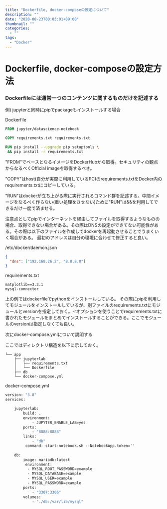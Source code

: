 ```yaml
---
title: "Dockerfile, docker-composeの設定について"
description: ""
date: "2020-08-23T00:03:01+09:00"
thumbnail: ""
categories:
  - ""
tags:
  - "Docker"
---
```


# Dockerfile, docker-composeの設定方法

### Dockerfileには通常一つのコンテンツに関するものだけを記述する

例) jupyterと同時にpipでpackageもインストールする場合

Dockerfile
```dockerfile
FROM jupyter/datascience-notebook

COPY requirements.txt requirements.txt

RUN pip install --upgrade pip setuptools \
 && pip install -r requirements.txt
```

"FROM"でベースとなるイメージをDockerHubから取得。セキュリティの観点からなるべくOfficial imageを取得するべき。

"COPY"はhost(自分が実際に利用しているPC)のrequirements.txtをDocker内のrequirements.txtにコピーしている。

"RUN"はdockerが立ち上がる際に実行されるコマンド群を記述する。中間イメージをなるべく作らない(重い処理をさせない)ために"RUN"は&&を利用してできるだけ一度で済ませる。

注意点としてpipでインターネットを経由してファイルを取得するようなものの場合、取得できない場合がある。その際はDNSの設定ができてない可能性がある。その際は以下のファイルを作成してdockerを再起動させることでうまくいく場合がある。
最初のアドレスは自分の環境に合わせて修正すると良い。

/etc/docker/daemon.json
```json
{
  "dns": ["192.168.26.2", "8.8.8.8"]
}
```

requirements.txt
```
matplotlib==3.3.1
mysql-connector
```

上の例ではdockerfileでpythonをインストールしている。
その際にpipを利用してモジュールをインストールしているが、別ファイルのrequirements.txtにモジュールとversionを指定しておく。-rオプションを使うことでrequirements.txtに書かれたモジュールをまとめてインストールすることができる。ここでモジュールのversionは指定しなくても良い。

次にdocker-compose.ymlについて説明する

ここではディレクトリ構造を以下に示しておく。

```
└── app
    ├── jupyterlab
    │   ├── requirements.txt
    │   └── Dockerfile
    ├── db
    └── docker-compose.yml
```

docker-compose.yml
```dockerfile
version: "3.8"
services:

    jupyterlab:
        build: .
        environment:
            - JUPYTER_ENABLE_LAB=yes
        ports:
            - "8888:8888"
        links:
            - "db"
         command: start-notebook.sh --NotebookApp.token=''
    
    db:
        image: mariadb:latest
         environment:
          - MYSQL_ROOT_PASSWORD=example
          - MYSQL_DATABASE=example
          - MYSQL_USER=example
          - MYSQL_PASSWORD=example
        ports:
            - "3307:3306"
        volumes:
            - "./db:/var/lib/mysql"
```
